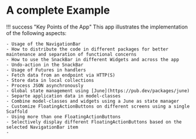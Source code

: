 # A complete Example 


!!! success "Key Points of the App"
    This app illustrates the implementation of the following aspects:
    
    - Usage of the NavigationBar
    - How to distribute the code in different packages for better maintenance and separation of functional concerns
    - How to use the SnackBar in different Widgets and across the app
    - Undo-action in the SnackBar
    - Usage of Futures in handlers
    - Fetch data from an endpoint via HTTP(S)
    - Store data in local collections
    - Process JSON asynchronously
    - Global state management using [June](https://pub.dev/packages/june)
    - Separte application data in model-classes
    - Combine model-classes and widgets using a June as state manager
    - Customize FloatingActionButtons on different screens using a single Scaffold
    - Using more than one FloatingActionButtons
    - Selectively display different FloatingActionButtons based on the selected NavigationBar item
    -
